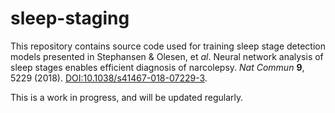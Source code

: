 # sleep-staging

This repository contains source code used for training sleep stage detection models presented in Stephansen & Olesen, et *al*. Neural network analysis of sleep stages enables efficient diagnosis of narcolepsy. *Nat Commun* **9**, 5229 (2018). [DOI:10.1038/s41467-018-07229-3](https://doi.org/10.1038/s41467-018-07229-3).

This is a work in progress, and will be updated regularly.

<!-- ## Description

## Installation

### Requirements

## How to run

### Training

### Testing

## Citation

## Contributing

## License -->

<!-- # Description

This repository represents the sleep staging classification work down using neural networks at Stanford University, and is intended primarily for research and historical reference.

Those interested in using the sleep staging classification methods that were developed from this should use the primary, [Stanford-STAGES](https://www.github.com/stanford-stages/stanford-stages) repository.

# sleep-staging


# sc_train.py is run by adding an option with the following format:
Example:
python sc_train.py --model ac_lh_ls_lstm

The ac specifies the CC model configuration, the lh specifies the complexity - high in this case, the ls specifies the window length - 15 seconds in this case, and lstm specifies that the model has memory.

To train a model, the sc_config.py should be changed to match the destination for training files, and similarly, to test a model (which has the same option as training) the destination for testing files should be changed. -->
